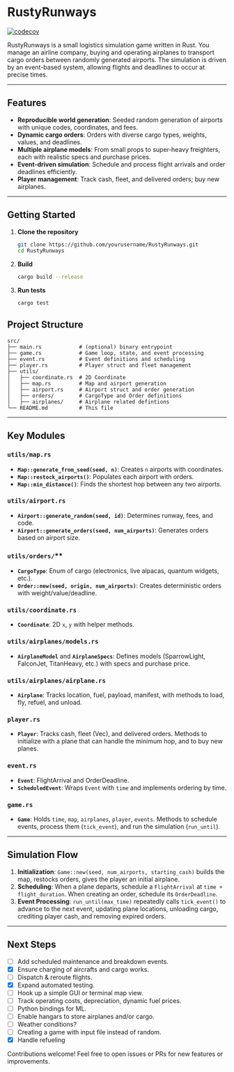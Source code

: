 # RustyRunways

[![codecov](https://codecov.io/github/DennisLent/RustyRunways/graph/badge.svg?token=NVMX1JW002)](https://codecov.io/github/DennisLent/RustyRunways)

RustyRunways is a small logistics simulation game written in Rust. You manage an airline company, buying and operating airplanes to transport cargo orders between randomly generated airports. The simulation is driven by an event-based system, allowing flights and deadlines to occur at precise times.

---

## Features

* **Reproducible world generation**: Seeded random generation of airports with unique codes, coordinates, and fees.
* **Dynamic cargo orders**: Orders with diverse cargo types, weights, values, and deadlines.
* **Multiple airplane models**: From small props to super‑heavy freighters, each with realistic specs and purchase prices.
* **Event-driven simulation**: Schedule and process flight arrivals and order deadlines efficiently.
* **Player management**: Track cash, fleet, and delivered orders; buy new airplanes.

---

## Getting Started

1. **Clone the repository**

   ```bash
   git clone https://github.com/yourusername/RustyRunways.git
   cd RustyRunways
   ```

2. **Build**

   ```bash
   cargo build --release
   ```

3. **Run tests**

   ```bash
   cargo test
   ```


## Project Structure

```text
src/
├── main.rs            # (optional) binary entrypoint
├── game.rs            # Game loop, state, and event processing
├── event.rs           # Event definitions and scheduling
├── player.rs          # Player struct and fleet management
├── utils/
│   ├── coordinate.rs  # 2D Coordinate
│   ├── map.rs         # Map and airport generation
│   ├── airport.rs     # Airport struct and order generation
│   ├── orders/        # CargoType and Order definitions
│   ├── airplanes/     # Airplane related defintions 
└── README.md          # This file
```

---

## Key Modules

### `utils/map.rs`

* **`Map::generate_from_seed(seed, n)`**: Creates `n` airports with coordinates.
* **`Map::restock_airports()`**: Populates each airport with orders.
* **`Map::min_distance()`**: Finds the shortest hop between any two airports.

### `utils/airport.rs`

* **`Airport::generate_random(seed, id)`**: Determines runway, fees, and code.
* **`Airport::generate_orders(seed, num_airports)`**: Generates orders based on airport size.

### `utils/orders/`\*\*

* **`CargoType`**: Enum of cargo (electronics, live alpacas, quantum widgets, etc.).
* **`Order::new(seed, origin, num_airports)`**: Creates deterministic orders with weight/value/deadline.

### `utils/coordinate.rs`

* **`Coordinate`**: 2D `x`, `y` with helper methods.

### `utils/airplanes/models.rs`

* **`AirplaneModel`** and **`AirplaneSpecs`**: Defines models (SparrowLight, FalconJet, TitanHeavy, etc.) with specs and purchase price.

### `utils/airplanes/airplane.rs`

* **`Airplane`**: Tracks location, fuel, payload, manifest, with methods to load, fly, refuel, and unload.

### `player.rs`

* **`Player`**: Tracks cash, fleet (Vec<Airplane>), and delivered orders. Methods to initialize with a plane that can handle the minimum hop, and to buy new planes.

### `event.rs`

* **`Event`**: FlightArrival and OrderDeadline.
* **`ScheduledEvent`**: Wraps `Event` with `time` and implements ordering by time.

### `game.rs`

* **`Game`**: Holds `time`, `map`, `airplanes`, `player`, `events`. Methods to schedule events, process them (`tick_event`), and run the simulation (`run_until`).

---

## Simulation Flow

1. **Initialization**: `Game::new(seed, num_airports, starting_cash)` builds the map, restocks orders, gives the player an initial airplane.
2. **Scheduling**: When a plane departs, schedule a `FlightArrival` at `time + flight_duration`. When creating an order, schedule its `OrderDeadline`.
3. **Event Processing**: `run_until(max_time)` repeatedly calls `tick_event()` to advance to the next event, updating plane locations, unloading cargo, crediting player cash, and removing expired orders.

---

## Next Steps

- [ ] Add scheduled maintenance and breakdown events.
- [x] Ensure charging of aircrafts and cargo works.
- [ ] Dispatch & reroute flights.
- [x] Expand automated testing.
- [ ] Hook up a simple GUI or terminal map view.
- [ ] Track operating costs, depreciation, dynamic fuel prices.
- [ ] Python bindings for ML.
- [ ] Enable hangars to store airplanes and/or cargo.
- [ ] Weather conditions?
- [ ] Creating a game with input file instead of random.
- [x] Handle refueling

Contributions welcome! Feel free to open issues or PRs for new features or improvements.
